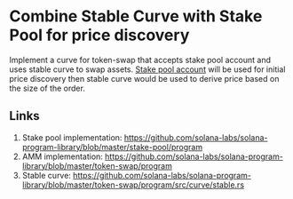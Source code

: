 # Combine Stable Curve with Stake Pool for price discovery

Implement a curve for token-swap that accepts stake pool account and uses stable curve to swap assets. 
[Stake pool account](https://github.com/solana-labs/solana-program-library/blob/master/stake-pool/program/src/state.rs#L17) will be used for initial price discovery then stable curve would be used to derive price based on the size of the order.

## Links
1. Stake pool implementation: https://github.com/solana-labs/solana-program-library/blob/master/stake-pool/program
2. AMM implementation: https://github.com/solana-labs/solana-program-library/blob/master/token-swap/program
3. Stable curve: https://github.com/solana-labs/solana-program-library/blob/master/token-swap/program/src/curve/stable.rs
